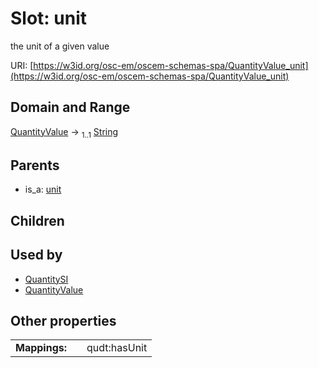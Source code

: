 
# Slot: unit

the unit of a given value

URI: [https://w3id.org/osc-em/oscem-schemas-spa/QuantityValue_unit](https://w3id.org/osc-em/oscem-schemas-spa/QuantityValue_unit)


## Domain and Range

[QuantityValue](QuantityValue.md) &#8594;  <sub>1..1</sub> [String](types/String.md)

## Parents

 *  is_a: [unit](unit.md)

## Children


## Used by

 * [QuantitySI](QuantitySI.md)
 * [QuantityValue](QuantityValue.md)

## Other properties

|  |  |  |
| --- | --- | --- |
| **Mappings:** | | qudt:hasUnit |